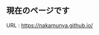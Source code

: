 <h2>現在のページです</h2>
<p>
URL : <a href="https://nakamunya.github.io/">https://nakamunya.github.io/</a>
</p>
